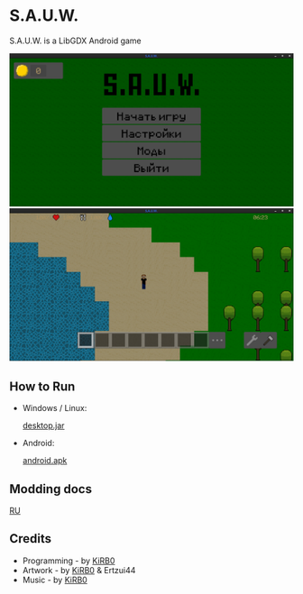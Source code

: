# S.A.U.W.

S.A.U.W. is a LibGDX Android game

![](screenshots/SAUW_Screenshot_2.png)
![](screenshots/SAUW_Screenshot_1.png)

## How to Run

* Windows / Linux:

  [desktop.jar](https://github.com/KirboGames/S.A.U.W.-Releases/raw/master/last/desktop.jar)

* Android:

  [android.apk](https://github.com/KirboGames/S.A.U.W.-Releases/raw/master/last/android.apk)

## Modding docs

[RU](modding_docs/ru/docs.md)

## Credits

* Programming - by [KiRB0](https://github.com/KirboGames)
* Artwork - by [KiRB0](https://github.com/KirboGames) & Ertzui44
* Music - by [KiRB0](https://t.me/Kirbo_official)